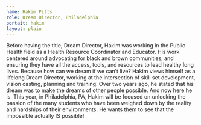 ```yaml
---
name: Hakim Pitts
role: Dream Director, Philadelphia 
portait: hakim
layout: plain
---
```


Before having the title, Dream Director, Hakim was working in the Public Health field as a Health Resource Coordinator and Educator. His work centered around advocating for black and brown communities, and ensuring they have all the access, tools, and resources to lead healthy long lives. Because how can we dream if we can’t live? Hakim views himself as a lifelong Dream Director, working at the intersection of skill set development, vision casting, planning and training. Over two years ago, he stated that his dream was to make the dreams of other people possible. And now here he is. This year, in Philadelphia, PA, Hakim will be focused on unlocking the passion of the many students who have been weighed down by the reality and hardships of their environments. He wants them to see that the impossible actually IS possible!